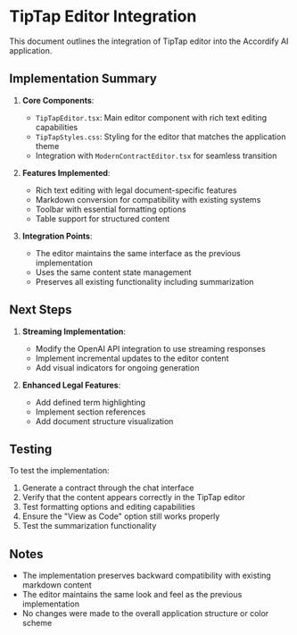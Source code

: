 # TipTap Editor Integration

This document outlines the integration of TipTap editor into the Accordify AI application.

## Implementation Summary

1. **Core Components**:
   - `TipTapEditor.tsx`: Main editor component with rich text editing capabilities
   - `TipTapStyles.css`: Styling for the editor that matches the application theme
   - Integration with `ModernContractEditor.tsx` for seamless transition

2. **Features Implemented**:
   - Rich text editing with legal document-specific features
   - Markdown conversion for compatibility with existing systems
   - Toolbar with essential formatting options
   - Table support for structured content

3. **Integration Points**:
   - The editor maintains the same interface as the previous implementation
   - Uses the same content state management
   - Preserves all existing functionality including summarization

## Next Steps

1. **Streaming Implementation**:
   - Modify the OpenAI API integration to use streaming responses
   - Implement incremental updates to the editor content
   - Add visual indicators for ongoing generation

2. **Enhanced Legal Features**:
   - Add defined term highlighting
   - Implement section references
   - Add document structure visualization

## Testing

To test the implementation:
1. Generate a contract through the chat interface
2. Verify that the content appears correctly in the TipTap editor
3. Test formatting options and editing capabilities
4. Ensure the "View as Code" option still works properly
5. Test the summarization functionality

## Notes

- The implementation preserves backward compatibility with existing markdown content
- The editor maintains the same look and feel as the previous implementation
- No changes were made to the overall application structure or color scheme
